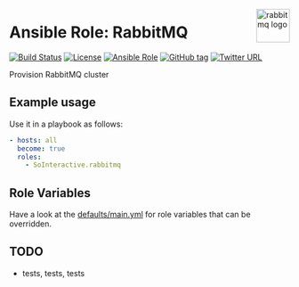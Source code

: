 <p><img src="https://upload.wikimedia.org/wikipedia/en/9/99/RabbitMQLogo.png" alt="rabbitmq logo" title="rabbitmq" align="right" height="60" /></p>

Ansible Role: RabbitMQ
======================

[![Build Status](https://travis-ci.org/SoInteractive/ansible-rabbitmq.svg?branch=master)](https://travis-ci.org/SoInteractive/ansible-rabbitmq) [![License](https://img.shields.io/badge/license-MIT%20License-brightgreen.svg)](https://opensource.org/licenses/MIT) [![Ansible Role](https://img.shields.io/badge/ansible%20role-SoInteractive.rabbitmq-blue.svg)](https://galaxy.ansible.com/SoInteractive/rabbitmq/) [![GitHub tag](https://img.shields.io/github/tag/sointeractive/ansible-rabbitmq.svg)](https://github.com/SoInteractive/ansible-rabbitmq/tags) [![Twitter URL](https://img.shields.io/twitter/follow/sointeractive.svg?style=social&label=Follow%20%40SoInteractive)](https://twitter.com/sointeractive)

Provision RabbitMQ cluster

Example usage
-------------

Use it in a playbook as follows:
```yaml
- hosts: all
  become: true
  roles:
    - SoInteractive.rabbitmq
```

Role Variables
--------------

Have a look at the [defaults/main.yml](defaults/main.yml) for role variables
that can be overridden.

TODO
----

- tests, tests, tests
